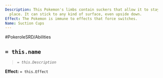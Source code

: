 ```yaml
---
Description: This Pokemon's limbs contain suckers that allow it to stay rooted in
  place. It can stick to any kind of surface, even upside down.
Effect: The Pokemon is immune to effects that force switches.
Name: Suction Cups
---
```


#PokeroleSRD/Abilities

## `= this.name`

> *`= this.Description`*

**Effect:** `= this.Effect`
